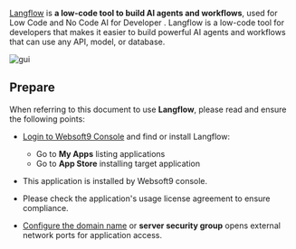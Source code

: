 [Langflow]() is **a low-code tool to build AI agents and workflows**, used for Low Code and No Code AI for Developer . Langflow is a low-code tool for developers that makes it easier to build powerful AI agents and workflows that can use any API, model, or database.


![gui](http://libs.websoft9.com/Websoft9/DocsPicture/zh/langflow/langflow-gui-websoft9.png)


## Prepare

When referring to this document to use **Langflow**, please read and ensure the following points:

- [Login to Websoft9 Console](./login-console) and find or install Langflow:
  - Go to **My Apps** listing applications 
  - Go to **App Store** installing target application

- This application is installed by Websoft9 console.


- Please check the application's usage license agreement to ensure compliance.


- [Configure the domain name](./domain-set) or **server security group** opens external network ports for application access.